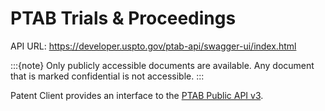 # PTAB Trials & Proceedings

API URL: <https://developer.uspto.gov/ptab-api/swagger-ui/index.html>

:::{note}
Only publicly accessible documents are available. Any document that is marked confidential is not accessible.
:::

Patent Client provides an interface to the [PTAB Public API v3](https://developer.uspto.gov/ptab-api/swagger-ui/index.html).




